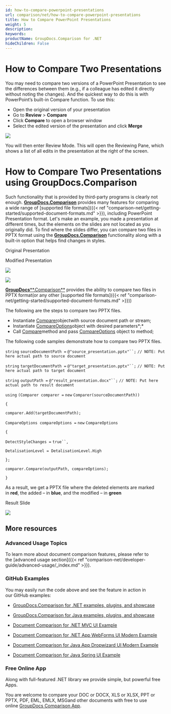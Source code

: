 ```yaml
---
id: how-to-compare-powerpoint-presentations
url: comparison/net/how-to-compare-powerpoint-presentations
title: How to Compare PowerPoint Presentations
weight: 5
description: 
keywords: 
productName: GroupDocs.Comparison for .NET
hideChildren: False
---
```

# How to Compare Two Presentations

You may need to compare two versions of a PowerPoint Presentation to see the differences between them (e.g., if a colleague has edited it directly without noting the changes). And the quickest way to do this is with PowerPoint’s built-in Compare function. To use this:

*   Open the original version of your presentation
*   Go to **Review** > **Compare**
*   Click **Compare** to open a browser window
*   Select the edited version of the presentation and click **Merge**

![](https://wiki.lisbon.dynabic.com/download/attachments/31491169/powerpoint1.png?version=4&modificationDate=1587123812000&api=v2)

You will then enter Review Mode. This will open the Reviewing Pane, which shows a list of all edits in the presentation at the right of the screen.

# How to Compare Two Presentations using GroupDocs.Comparison

Such functionality that is provided by third-party programs is clearly not enough. **[GroupDocs.Comparison](https://products.groupdocs.com/comparison/net)** provides many features for comparing a wide range of [supported file formats]({{< ref "comparison-net/getting-started/supported-document-formats.md" >}}), including PowerPoint Presentation format. Let's make an example, you made a presentation at different times, but the elements on the slides are not located as you originally did. To find where the slides differ, you can compare two files in PPTX format using the **[GroupDocs.Comparison](https://products.groupdocs.com/comparison/net)** functionality along with a built-in option that helps find changes in styles.

  

Original Presentation

Modified Presentation

![](https://wiki.lisbon.dynabic.com/download/attachments/31491169/image2020-3-23%2012%3A11%3A30.png?version=1&modificationDate=1584958287000&api=v2)

![](https://wiki.lisbon.dynabic.com/download/attachments/31491169/image2020-3-23%2012%3A11%3A51.png?version=1&modificationDate=1584958309000&api=v2)

[**GroupDocs****.Comparison**](https://products.groupdocs.com/comparison/net) provides the ability to compare two files in PPTX format(or any other [supported file formats]({{< ref "comparison-net/getting-started/supported-document-formats.md" >}}))

The following are the steps to compare two PPTX files.

*   Instantiate [Comparer](https://apireference.groupdocs.com/net/comparison/groupdocs.comparison/comparer)objectwith source document path or stream;
*   Instantiate [CompareOptions](https://apireference.groupdocs.com/net/comparison/groupdocs.comparison.options/compareoptions)object with desired parameters*;*
*   Call [Compare](https://apireference.groupdocs.com/net/comparison/groupdocs.comparison/comparer)method and pass [CompareOptions](https://apireference.groupdocs.com/net/comparison/groupdocs.comparison.options/compareoptions) object to method;

The following code samples demonstrate how to compare two PPTX files.

`string` `sourceDocumentPath =` `@"source_presentation.pptx"``;` `// NOTE: Put here actual path to source document`

`string` `targetDocumentPath =` `@"target_presentation.pptx"``;` `// NOTE: Put here actual path to target document`

`string` `outputPath =` `@"result_presentation.docx"``;` `// NOTE: Put here actual path to result document      `

`using` `(Comparer comparer =` `new` `Comparer(sourceDocumentPath))`

`{`

`comparer.Add(targetDocumentPath);`

`CompareOptions compareOptions =` `new` `CompareOptions`

`{`

`DetectStyleChanges =` `true``,`

`DetalisationLevel = DetalisationLevel.High`

`};`

`comparer.Compare(outputPath, compareOptions);`

`}`

As a result, we get a PPTX file where the deleted elements are marked in **red**, the added – in **blue**, and the modified – in **green**

Result Slide

![](https://wiki.lisbon.dynabic.com/download/attachments/31491169/image2020-3-23%2012%3A12%3A7.png?version=1&modificationDate=1584958324000&api=v2)

## More resources

### Advanced Usage Topics

To learn more about document comparison features, please refer to the [advanced usage section]({{< ref "comparison-net/developer-guide/advanced-usage/_index.md" >}}).

### GitHub Examples

You may easily run the code above and see the feature in action in our GitHub examples:

*   [GroupDocs.Comparison for .NET examples, plugins, and showcase](https://github.com/groupdocs-comparison/GroupDocs.Comparison-for-.NET)
    
*   [GroupDocs.Comparison for Java examples, plugins, and showcase](https://github.com/groupdocs-comparison/GroupDocs.Comparison-for-Java)
    
*   [Document Comparison for .NET MVC UI Example](https://github.com/groupdocs-comparison/GroupDocs.Comparison-for-.NET-MVC) 
    
*   [Document Comparison for .NET App WebForms UI Modern Example](https://github.com/groupdocs-comparison/GroupDocs.Comparison-for-.NET-WebForms)
    
*   [Document Comparison for Java App Dropwizard UI Modern Example](https://github.com/groupdocs-comparison/GroupDocs.Comparison-for-Java-Dropwizard)
    
*   [Document Comparison for Java Spring UI Example](https://github.com/groupdocs-comparison/GroupDocs.Comparison-for-Java-Spring)
    

### Free Online App

Along with full-featured .NET library we provide simple, but powerful free Apps.  

You are welcome to compare your DOC or DOCX, XLS or XLSX, PPT or PPTX, PDF, EML, EMLX, MSGand other documents with free to use online [GroupDocs Comparison App](https://products.groupdocs.app/comparison).
